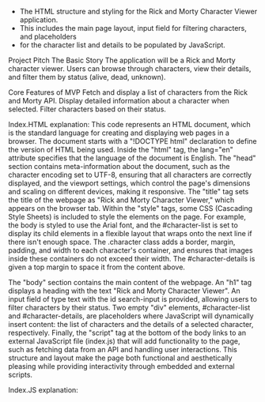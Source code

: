 
 * The HTML structure and styling for the Rick and Morty Character Viewer application.
 * This includes the main page layout, input field for filtering characters, and placeholders
 * for the character list and details to be populated by JavaScript.

Project Pitch
The Basic Story
The application will be a Rick and Morty character viewer. Users can browse through characters, view their details, and filter them by status (alive, dead, unknown).

Core Features of MVP
Fetch and display a list of characters from the Rick and Morty API.
Display detailed information about a character when selected.
Filter characters based on their status.

Index.HTML explanation:
This code represents an HTML document, which is the standard language for creating and displaying web pages in a browser. The document starts with a "!DOCTYPE html" declaration to define the version of HTML being used. Inside the "html" tag, the lang="en" attribute specifies that the language of the document is English. The "head" section contains meta-information about the document, such as the character encoding set to UTF-8, ensuring that all characters are correctly displayed, and the viewport settings, which control the page's dimensions and scaling on different devices, making it responsive. The "title" tag sets the title of the webpage as "Rick and Morty Character Viewer," which appears on the browser tab. Within the "style" tags, some CSS (Cascading Style Sheets) is included to style the elements on the page. For example, the body is styled to use the Arial font, and the #character-list is set to display its child elements in a flexible layout that wraps onto the next line if there isn't enough space. The .character class adds a border, margin, padding, and width to each character's container, and ensures that images inside these containers do not exceed their width. The #character-details is given a top margin to space it from the content above.

The "body" section contains the main content of the webpage. An "h1" tag displays a heading with the text "Rick and Morty Character Viewer". An input field of type text with the id search-input is provided, allowing users to filter characters by their status. Two empty "div" elements, #character-list and #character-details, are placeholders where JavaScript will dynamically insert content: the list of characters and the details of a selected character, respectively. Finally, the "script" tag at the bottom of the body links to an external JavaScript file (index.js) that will add functionality to the page, such as fetching data from an API and handling user interactions. This structure and layout make the page both functional and aesthetically pleasing while providing interactivity through embedded and external scripts.

Index.JS explanation:





